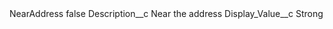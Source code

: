 <?xml version="1.0" encoding="UTF-8"?>
<CustomMetadata xmlns="http://soap.sforce.com/2006/04/metadata" xmlns:xsi="http://www.w3.org/2001/XMLSchema-instance" xmlns:xsd="http://www.w3.org/2001/XMLSchema">
    <label>NearAddress</label>
    <protected>false</protected>
    <values>
        <field>Description__c</field>
        <value xsi:type="xsd:string">Near the address</value>
    </values>
    <values>
        <field>Display_Value__c</field>
        <value xsi:type="xsd:string">Strong</value>
    </values>
</CustomMetadata>
